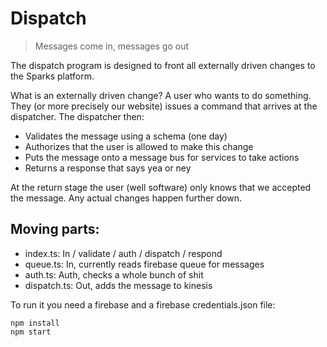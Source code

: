 # Dispatch

> Messages come in, messages go out

The dispatch program is designed to front all externally driven changes to the Sparks platform.

What is an externally driven change? A user who wants to do something. They (or more precisely our website) issues a command that arrives at the dispatcher. The dispatcher then:

* Validates the message using a schema (one day)
* Authorizes that the user is allowed to make this change
* Puts the message onto a message bus for services to take actions
* Returns a response that says yea or ney

At the return stage the user (well software) only knows that we accepted the message. Any actual changes happen further down.

## Moving parts:

* index.ts: In / validate / auth / dispatch / respond
* queue.ts: In, currently reads firebase queue for messages
* auth.ts: Auth, checks a whole bunch of shit
* dispatch.ts: Out, adds the message to kinesis

To run it you need a firebase and a firebase credentials.json file:

```
npm install
npm start
```

